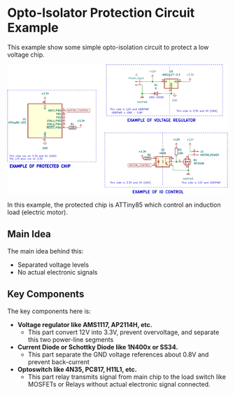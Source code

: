 # Opto-Isolator Protection Circuit Example

This example show some simple opto-isolation circuit to protect a low voltage chip.

![images](kicad6/optoisolate.png?raw=true)

In this example, the protected chip is ATTiny85 which control an induction load (electric motor).

## Main Idea

The main idea behind this:
- Separated voltage levels
- No actual electronic signals

## Key Components

The key components here is:
- **Voltage regulator like AMS1117, AP2114H, etc.** 
	- This part convert 12V into 3.3V, prevent overvoltage, and separate this two power-line segments
- **Current Diode or Schottky Diode like 1N400x or SS34.**
	- This part separate the GND voltage references about 0.8V and prevent back-current
- **Optoswitch like 4N35, PC817, H11L1, etc.**
	- This part relay transmits signal from main chip to the load switch like MOSFETs or Relays without actual electronic signal connected.